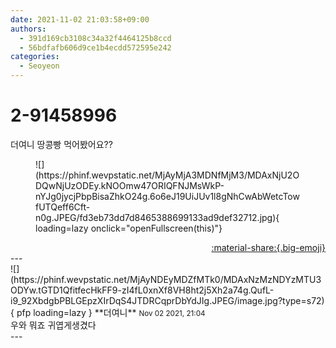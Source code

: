 ```yaml
---
date: 2021-11-02 21:03:58+09:00
authors:
  - 391d169cb3108c34a32f4464125b8ccd
  - 56bdfafb606d9ce1b4ecdd572595e242
categories:
  - Seoyeon
---
```


# 2-91458996

<div class="post-container" markdown="1">
<div class="content-container md-sidebar__scrollwrap" markdown="1">

더여니 땅콩빵 먹어봤어요??
<figure markdown="1">
![](https://phinf.wevpstatic.net/MjAyMjA3MDNfMjM3/MDAxNjU2ODQwNjUzODEy.kNOOmw47ORIQFNJMsWkP-nYJg0jycjPbpBisaZhkO24g.6o6eJ19UiJUv1l8gNhCwAbWetcTowfUTQeff6Cft-n0g.JPEG/fd3eb73dd7d8465388699133ad9def32712.jpg){ loading=lazy onclick="openFullscreen(this)"}
</figure>


</div>
</div>

<div style="text-align: right;" markdown="1">
<a href="https://weverse.io/fromis9/fanpost/2-91458996" style="text-align: right;">:material-share:{.big-emoji}</a>
</div>
---

<div class="comments-container md-sidebar__scrollwrap" markdown="1">
<div class="comment" markdown="1">
<div class='id-container' markdown="1">
![](https://phinf.wevpstatic.net/MjAyNDEyMDZfMTk0/MDAxNzMzNDYzMTU3ODYw.tGTD1QfitfecHkFF9-zI4fL0xnXf8VH8ht2j5Xh2a74g.QufL-i9_92XbdgbPBLGEpzXIrDqS4JTDRCqprDbYdJIg.JPEG/image.jpg?type=s72){ pfp loading=lazy }
**<span class="artist">더여니</span>** <small>Nov 02 2021, 21:04</small><br>
</div>
<div class='comment-body' markdown="1">
우와 뭐죠 귀엽게생겼다
</div>
</div>
</div>
---
